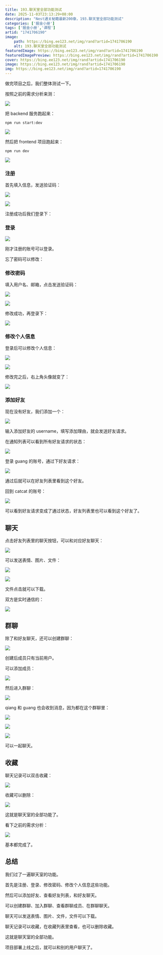 ```yaml
---
title: 193.聊天室全部功能测试
date: 2025-11-03T23:13:29+08:00
description: "Nest通关秘籍最新200章，193.聊天室全部功能测试"
categories: ['掘金小册']
tags: ['掘金小册','课程']
artid: "1741706190"
image:
    path: https://bing.ee123.net/img/rand?artid=1741706190
    alt: 193.聊天室全部功能测试
featuredImage: https://bing.ee123.net/img/rand?artid=1741706190
featuredImagePreview: https://bing.ee123.net/img/rand?artid=1741706190
cover: https://bing.ee123.net/img/rand?artid=1741706190
image: https://bing.ee123.net/img/rand?artid=1741706190
img: https://bing.ee123.net/img/rand?artid=1741706190
---
```


做完项目之后，我们整体测试一下。

按照之前的需求分析来测：

![](<https://p1-juejin.byteimg.com/tos-cn-i-k3u1fbpfcp/f78413f01d2c43cf82ca2db9daf8ebd9~tplv-k3u1fbpfcp-jj-mark:0:0:0:0:q75.image#?w=944&h=1100&s=126010&e=png&b=ffffff>) 

把 backend 服务跑起来：

```
npm run start:dev
```

![](https://p6-juejin.byteimg.com/tos-cn-i-k3u1fbpfcp/9f9ee14487ff42ee950f33685437d7bb~tplv-k3u1fbpfcp-jj-mark:0:0:0:0:q75.image#?w=1686&h=836&s=490465&e=png&b=181818)

然后把 frontend 项目跑起来：

```
npm run dev
```
![](https://p9-juejin.byteimg.com/tos-cn-i-k3u1fbpfcp/41c801d3680843f2b01e25e0b90cdcf7~tplv-k3u1fbpfcp-jj-mark:0:0:0:0:q75.image#?w=812&h=266&s=36576&e=png&b=191919)

### 注册

首先填入信息，发送验证码：

![](https://p6-juejin.byteimg.com/tos-cn-i-k3u1fbpfcp/e4335c1df91145a9a55259530ba7d37b~tplv-k3u1fbpfcp-jj-mark:0:0:0:0:q75.image#?w=2304&h=1296&s=182874&e=gif&f=26&b=fefefe)

![](https://p6-juejin.byteimg.com/tos-cn-i-k3u1fbpfcp/9f5eb7bfca784bb6b38e13a03d33bfa8~tplv-k3u1fbpfcp-jj-mark:0:0:0:0:q75.image#?w=570&h=256&s=35098&e=png&b=f6f6f6)

注册成功后我们登录下：

### 登录

![](https://p9-juejin.byteimg.com/tos-cn-i-k3u1fbpfcp/c0e432b394d847a5b026460f6bd26e63~tplv-k3u1fbpfcp-jj-mark:0:0:0:0:q75.image#?w=2798&h=1338&s=356128&e=gif&f=38&b=fefefe)

刚才注册的账号可以登录。

忘了密码可以修改：

### 修改密码

填入用户名、邮箱，点击发送验证码：

![](https://p1-juejin.byteimg.com/tos-cn-i-k3u1fbpfcp/351758aadd204147840279978610ff91~tplv-k3u1fbpfcp-jj-mark:0:0:0:0:q75.image#?w=1794&h=1012&s=105155&e=png&b=ffffff)

![](https://p3-juejin.byteimg.com/tos-cn-i-k3u1fbpfcp/69f3395567df40b3a6169bf93525ab2b~tplv-k3u1fbpfcp-jj-mark:0:0:0:0:q75.image#?w=540&h=244&s=36429&e=png&b=f5f5f5)

修改成功，再登录下：

![](https://p9-juejin.byteimg.com/tos-cn-i-k3u1fbpfcp/1b4f658d130741d69e823f4afad00233~tplv-k3u1fbpfcp-jj-mark:0:0:0:0:q75.image#?w=2798&h=1338&s=305931&e=gif&f=25&b=fefefe)

### 修改个人信息

登录后可以修改个人信息：

![](https://p3-juejin.byteimg.com/tos-cn-i-k3u1fbpfcp/f11838f6a9e9482eb0df95e8d7564b30~tplv-k3u1fbpfcp-jj-mark:0:0:0:0:q75.image#?w=2798&h=1338&s=2242945&e=gif&f=70&b=fefefe)

![](https://p9-juejin.byteimg.com/tos-cn-i-k3u1fbpfcp/0e852d20e0b3498f9302944c1437584a~tplv-k3u1fbpfcp-jj-mark:0:0:0:0:q75.image#?w=530&h=270&s=35050&e=png&b=f8f8f8)

修改完之后，右上角头像就变了：

![](https://p6-juejin.byteimg.com/tos-cn-i-k3u1fbpfcp/68fe0a30a7804dcb86eb76a437cdb2db~tplv-k3u1fbpfcp-jj-mark:0:0:0:0:q75.image#?w=2328&h=1086&s=133016&e=png&b=ffffff)

### 添加好友

现在没有好友，我们添加一个：

![](https://p9-juejin.byteimg.com/tos-cn-i-k3u1fbpfcp/77704b001bce4080a2e7091108408004~tplv-k3u1fbpfcp-jj-mark:0:0:0:0:q75.image#?w=2304&h=1268&s=689379&e=gif&f=42&b=fdfdfd)

输入添加好友的 username，填写添加理由，就会发送好友请求。

在通知列表可以看到所有好友请求的状态：

![](https://p6-juejin.byteimg.com/tos-cn-i-k3u1fbpfcp/a7a947548b9046f9857cade55ec979a2~tplv-k3u1fbpfcp-jj-mark:0:0:0:0:q75.image#?w=2304&h=1268&s=157868&e=gif&f=28&b=fdfdfd)

登录 guang 的账号，通过下好友请求：

![](https://p9-juejin.byteimg.com/tos-cn-i-k3u1fbpfcp/e4212e6f746f4bf6bb09712d976402e1~tplv-k3u1fbpfcp-jj-mark:0:0:0:0:q75.image#?w=2304&h=1268&s=543441&e=gif&f=51&b=fdfdfd)

通过后就可以在好友列表里看到这个好友。

回到 catcat 的账号：

![](https://p6-juejin.byteimg.com/tos-cn-i-k3u1fbpfcp/9bb4b04ee2924f7bb3147e20a84ef15d~tplv-k3u1fbpfcp-jj-mark:0:0:0:0:q75.image#?w=2304&h=1268&s=316388&e=gif&f=39&b=fdfdfd)

可以看到好友请求变成了通过状态，好友列表里也可以看到这个好友了。

## 聊天

点击好友列表里的聊天按钮，可以和对应好友聊天：

![](https://p3-juejin.byteimg.com/tos-cn-i-k3u1fbpfcp/05cf676ffe3c4a83ae0ae02d01096b0e~tplv-k3u1fbpfcp-jj-mark:0:0:0:0:q75.image#?w=2388&h=1412&s=988650&e=gif&f=61&b=fefefe)

可以发送表情、图片、文件：

![](https://p9-juejin.byteimg.com/tos-cn-i-k3u1fbpfcp/f8d8837395bd4198af05780236f71593~tplv-k3u1fbpfcp-jj-mark:0:0:0:0:q75.image#?w=2388&h=1412&s=4260731&e=gif&f=58&b=fefefe)

![](https://p9-juejin.byteimg.com/tos-cn-i-k3u1fbpfcp/a562cd10d33845b4b076aac8dfc54768~tplv-k3u1fbpfcp-jj-mark:0:0:0:0:q75.image#?w=2388&h=1412&s=3119762&e=gif&f=61&b=fdfcfc)

文件点击就可以下载。

双方是实时通信的：

![](https://p3-juejin.byteimg.com/tos-cn-i-k3u1fbpfcp/d9ee1737fa154a7bbbd8c51fa1070ddc~tplv-k3u1fbpfcp-jj-mark:0:0:0:0:q75.image#?w=2860&h=1452&s=1360204&e=gif&f=50&b=fcfbfb)

## 群聊

除了和好友聊天，还可以创建群聊：

![](https://p1-juejin.byteimg.com/tos-cn-i-k3u1fbpfcp/ff7af56cf89e4cada4848bd5135e8e91~tplv-k3u1fbpfcp-jj-mark:0:0:0:0:q75.image#?w=2860&h=1452&s=1226454&e=gif&f=53&b=fdfdfd)

创建后成员只有当前用户。

可以添加成员：

![](https://p1-juejin.byteimg.com/tos-cn-i-k3u1fbpfcp/9ce3dad7834b464789f1085666d55f31~tplv-k3u1fbpfcp-jj-mark:0:0:0:0:q75.image#?w=2860&h=1452&s=1651484&e=gif&f=70&b=fdfdfd)

然后进入群聊：

![](https://p1-juejin.byteimg.com/tos-cn-i-k3u1fbpfcp/1f5ccee49f654143aaa34381f9a6e3ef~tplv-k3u1fbpfcp-jj-mark:0:0:0:0:q75.image#?w=2860&h=1452&s=1004541&e=gif&f=41&b=fdfdfd)

qiang 和 guang 也会收到消息，因为都在这个群聊里：

![](https://p6-juejin.byteimg.com/tos-cn-i-k3u1fbpfcp/a0cd2eb7f9c6459fa1b7d54e2a773d99~tplv-k3u1fbpfcp-jj-mark:0:0:0:0:q75.image#?w=2216&h=1394&s=165412&e=png&b=ffffff)

![](https://p1-juejin.byteimg.com/tos-cn-i-k3u1fbpfcp/01e8bdd1e983495b83f9edbbe7b0adb8~tplv-k3u1fbpfcp-jj-mark:0:0:0:0:q75.image#?w=2196&h=1346&s=133825&e=png&b=ffffff)

![](https://p3-juejin.byteimg.com/tos-cn-i-k3u1fbpfcp/40be1387af334848a7681caeba494d95~tplv-k3u1fbpfcp-jj-mark:0:0:0:0:q75.image#?w=2822&h=1324&s=145998&e=png&b=ffffff)

可以一起聊天。

## 收藏

聊天记录可以双击收藏：

![](https://p3-juejin.byteimg.com/tos-cn-i-k3u1fbpfcp/4c7958668ebd4f00a8b7841290539ef5~tplv-k3u1fbpfcp-jj-mark:0:0:0:0:q75.image#?w=2860&h=1452&s=1197203&e=gif&f=68&b=fdfdfd)

收藏可以删除：

![](https://p6-juejin.byteimg.com/tos-cn-i-k3u1fbpfcp/c1ead05507854305ba8f1ae8c0f86047~tplv-k3u1fbpfcp-jj-mark:0:0:0:0:q75.image#?w=2860&h=1452&s=955419&e=gif&f=40&b=fdfdfd)

这就是聊天室的全部功能了。

看下之前的需求分析：

![](<https://p1-juejin.byteimg.com/tos-cn-i-k3u1fbpfcp/f78413f01d2c43cf82ca2db9daf8ebd9~tplv-k3u1fbpfcp-jj-mark:0:0:0:0:q75.image#?w=944&h=1100&s=126010&e=png&b=ffffff>) 

基本都完成了。

## 总结

我们过了一遍聊天室的功能。

首先是注册、登录、修改密码、修改个人信息这些功能。

然后可以添加好友、查看好友列表，和好友聊天。

可以创建群聊、加入群聊、查看群聊成员、在群聊聊天。

聊天可以发送表情、图片、文件，文件可以下载。

聊天记录可以收藏，在收藏列表里查看，也可以删除收藏。

这就是聊天室的全部功能。

项目部署上线之后，就可以和别的用户聊天了。